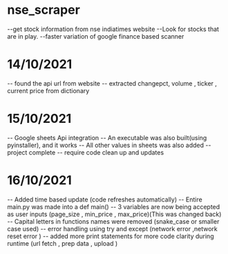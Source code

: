 # nse_scraper
--get stock information from nse indiatimes  website
--Look for stocks that are in play.
--faster variation of google finance based scanner

# 14/10/2021
-- found the api url from website
-- extracted changepct, volume , ticker , current price from dictionary

# 15/10/2021
-- Google sheets Api integration 
-- An executable was also built(using pyinstaller), and it works
-- All other values in sheets was also added 
-- project complete 
-- require code clean up and updates

# 16/10/2021
-- Added time based update (code refreshes automatically)
-- Entire main.py was made into a def main()
-- 3 variables are now being accepted as user inputs (page_size , min_price , max_price)(This was changed back)
-- Capital letters in functions names were removed (snake_case or smaller case used)
-- error handling using try and except (network error ,network reset error )
-- added more print statements for more code clarity during runtime (url fetch , prep data , upload )


